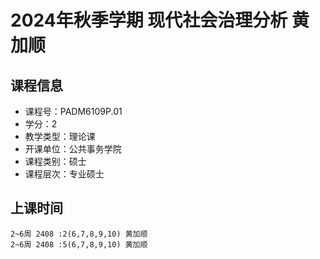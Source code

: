 # 2024年秋季学期 现代社会治理分析 黄加顺






## 课程信息

- 课程号：PADM6109P.01
- 学分：2
- 教学类型：理论课
- 开课单位：公共事务学院
- 课程类别：硕士
- 课程层次：专业硕士

## 上课时间

```
2~6周 2408 :2(6,7,8,9,10) 黄加顺
2~6周 2408 :5(6,7,8,9,10) 黄加顺
```

